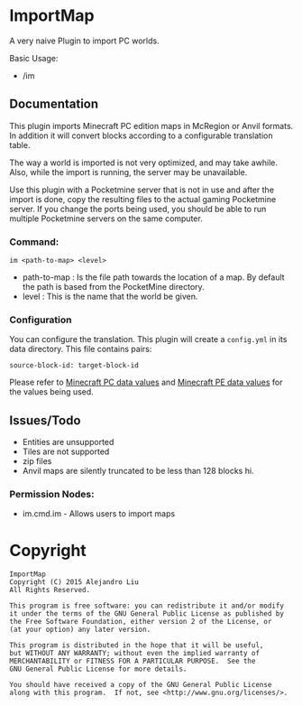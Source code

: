 ImportMap
==========

A very naive Plugin to import PC worlds.

Basic Usage:

* /im <path-to-map> <level>

Documentation
-------------

This plugin imports Minecraft PC edition maps in McRegion or Anvil
formats.  In addition it will convert blocks according to a
configurable translation table.

The way a world is imported is not very optimized, and may take
awhile.  Also, while the import is running, the server may be
unavailable.

Use this plugin with a Pocketmine server that is not in use and after
the import is done, copy the resulting files to the actual gaming
Pocketmine server.  If you change the ports being used, you should be
able to run multiple Pocketmine servers on the same computer.

### Command:

`im <path-to-map> <level>`

* path-to-map : Is the file path towards the location of a map.  By
  default the path is based from the PocketMine directory.
* level : This is the name that the world be given.


### Configuration

You can configure the translation.  This plugin will create a
`config.yml` in its data directory.  This file contains pairs:

    source-block-id: target-block-id

Please refer to
[Minecraft PC data values](http://minecraft.gamepedia.com/Data_values)
and
[Minecraft PE data values](http://minecraft.gamepedia.com/Data_values_%28Pocket_Edition%29)
for the values being used.

Issues/Todo
----------

* Entities are unsupported
* Tiles are not supported
* zip files
* Anvil maps are silently truncated to be less than 128 blocks hi.

### Permission Nodes:

* im.cmd.im - Allows users to import maps

Copyright
=========

    ImportMap
    Copyright (C) 2015 Alejandro Liu  
    All Rights Reserved.

    This program is free software: you can redistribute it and/or modify
    it under the terms of the GNU General Public License as published by
    the Free Software Foundation, either version 2 of the License, or
    (at your option) any later version.

    This program is distributed in the hope that it will be useful,
    but WITHOUT ANY WARRANTY; without even the implied warranty of
    MERCHANTABILITY or FITNESS FOR A PARTICULAR PURPOSE.  See the
    GNU General Public License for more details.

    You should have received a copy of the GNU General Public License
    along with this program.  If not, see <http://www.gnu.org/licenses/>.
